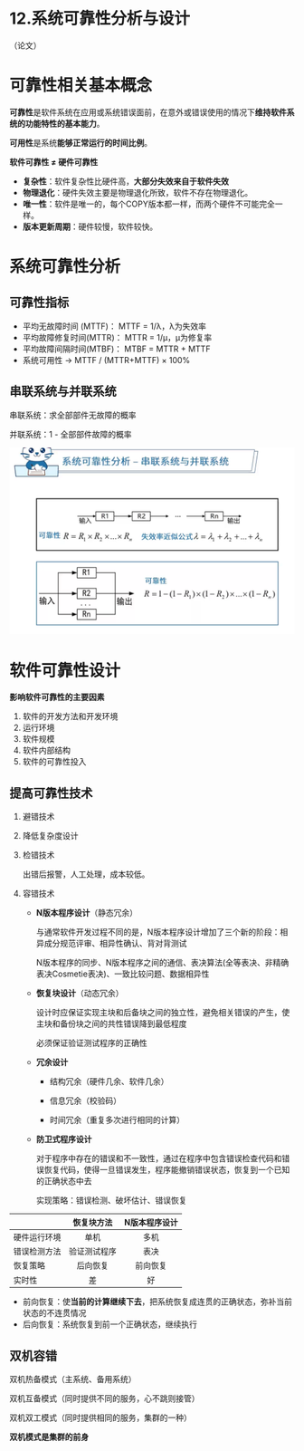 # 12.系统可靠性分析与设计

（论文）

# 可靠性相关基本概念

**可靠性**是软件系统在应用或系统错误面前，在意外或错误使用的情况下**维持软件系统的功能特性的基本能力**。

**可用性**是系统**能够正常运行的时间比例**。



**软件可靠性 ≠ 硬件可靠性**

- **复杂性**：软件复杂性比硬件高，**大部分失效来自于软件失效**
- **物理退化**：硬件失效主要是物理退化所致，软件不存在物理退化。
- **唯一性**：软件是唯一的，每个COPY版本都一样，而两个硬件不可能完全一样。
- **版本更新周期**：硬件较慢，软件较快。



# 系统可靠性分析

## 可靠性指标

- 平均无故障时间 (MTTF)： MTTF = 1/λ，λ为失效率
- 平均故障修复时间(MTTR)： MTTR = 1/μ，μ为修复率
- 平均故障间隔时间(MTBF)： MTBF = MTTR + MTTF
- 系统可用性 -> MTTF / (MTTR+MTTF) × 100%



## 串联系统与并联系统

串联系统：求全部部件无故障的概率

并联系统：1 - 全部部件故障的概率

![picture](./Image/12-1.jpg)



# 软件可靠性设计

**影响软件可靠性的主要因素**

1. 软件的开发方法和开发环境
2. 运行环境
3. 软件规模
4. 软件内部结构
5. 软件的可靠性投入



## 提高可靠性技术

1. 避错技术

2. 降低复杂度设计

3. 检错技术

   出错后报警，人工处理，成本较低。

4. 容错技术

   - **N版本程序设计**（静态冗余）

     与通常软件开发过程不同的是，N版本程序设计增加了三个新的阶段：相异成分规范评审、相异性确认、背对背测试

     N版本程序的同步、N版本程序之间的通信、表决算法(全等表决、非精确表决Cosmetie表决)、一致比较问题、数据相异性

   - **恢复块设计**（动态冗余）

     设计时应保证实现主块和后备块之间的独立性，避免相关错误的产生，使主块和备份块之间的共性错误降到最低程度

     必须保证验证测试程序的正确性

   - **冗余设计**

     - 结构冗余（硬件几余、软件几余）

     - 信息冗余（校验码）
     - 时间冗余（重复多次进行相同的计算）
   
   - **防卫式程序设计**
   
     对于程序中存在的错误和不一致性，通过在程序中包含错误检查代码和错误恢复代码，使得一旦错误发生，程序能撤销错误状态，恢复到一个已知的正确状态中去
   
     实现策略：错误检测、破坏估计、错误恢复
   

|              |  恢复块方法  | N版本程序设计 |
| :----------- | :----------: | :-----------: |
| 硬件运行环境 |     单机     |     多机      |
| 错误检测方法 | 验证测试程序 |     表决      |
| 恢复策略     |   后向恢复   |   前向恢复    |
| 实时性       |      差      |      好       |

- 前向恢复：使**当前的计算继续下去**，把系统恢复成连贯的正确状态，弥补当前状态的不连贯情况
- 后向恢复：系统恢复到前一个正确状态，继续执行



## 双机容错

双机热备模式（主系统、备用系统）

双机互备模式（同时提供不同的服务，心不跳则接管）

双机双工模式（同时提供相同的服务，集群的一种）

**双机模式是集群的前身**



